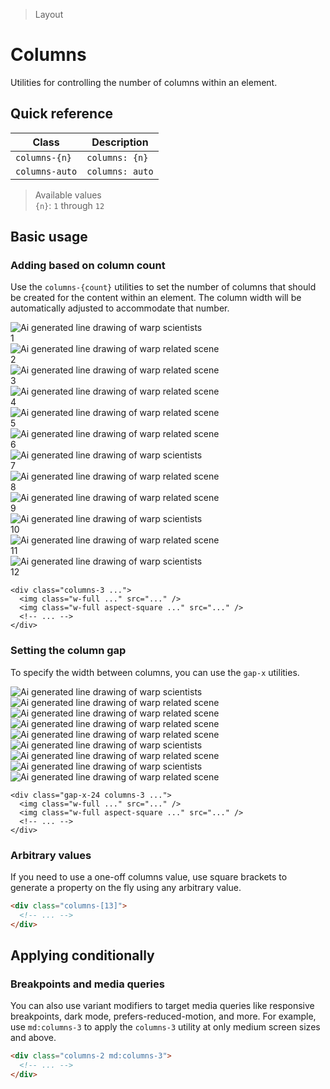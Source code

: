> Layout

# Columns

Utilities for controlling the number of columns within an element.

## Quick reference

| Class           | Description     |
|-----------------|-----------------|
| `columns-{n}`   | `columns: {n}`  |
| `columns-auto`  | `columns: auto` |

> Available values <br />
> `{n}`: `1` through `12` <br />

## Basic usage

### Adding based on column count
Use the `columns-{count}` utilities to set the number of columns that should be created for the content within an element.
The column width will be automatically adjusted to accommodate that number.

<example-container>
  <div class="columns-3 gap-x-24">
    <div class="ex-bg--striped ex-bg--fuchsia">
      <div class="relative">
        <img class="w-full mb-24" src="/css/la09.jpg" alt="Ai generated line drawing of warp scientists" />
        <div class="ex-pic-no">1</div>
      </div>
      <div class="relative">
        <div class="aspect-1/1 mb-24">
          <img class="w-full object-cover" src="/css/la01.jpg" alt="Ai generated line drawing of warp related scene">
        </div>
        <div class="ex-pic-no">2</div>
      </div>
      <div class="relative">
        <img class="w-full mb-24" src="/css/la02.jpg" alt="Ai generated line drawing of warp related scene">
        <div class="ex-pic-no">3</div>
      </div>
      <div class="relative">
        <img class="w-full mb-24" src="/css/la06.jpg" alt="Ai generated line drawing of warp related scene">
        <div class="ex-pic-no">4</div>
      </div>
      <div class="relative">
        <div class="aspect-1/1 mb-24">
          <img class="w-full object-cover" src="/css/la03.jpg" alt="Ai generated line drawing of warp related scene">
        </div>
        <div class="ex-pic-no">5</div>
      </div>
      <div class="relative">
        <img class="w-full mb-24" src="/css/la04.jpg" alt="Ai generated line drawing of warp related scene">
        <div class="ex-pic-no">6</div>
      </div>
      <div class="relative">
        <img class="w-full mb-24" src="/css/la11.jpg" alt="Ai generated line drawing of warp scientists">
        <div class="ex-pic-no">7</div>
      </div>
      <div class="relative">
        <img class="w-full mb-24" src="/css/la05.jpg" alt="Ai generated line drawing of warp related scene">
        <div class="ex-pic-no">8</div>
      </div>
      <div class="relative">
        <img class="w-full mb-24" src="/css/la07.jpg" alt="Ai generated line drawing of warp related scene">
        <div class="ex-pic-no">9</div>
      </div>
      <div class="relative">
        <img class="w-full mb-24" src="/css/la10.jpg" alt="Ai generated line drawing of warp scientists">
        <div class="ex-pic-no">10</div>
      </div>
      <div class="relative">
        <img class="w-full mb-24" src="/css/la08.jpg" alt="Ai generated line drawing of warp related scene">
        <div class="ex-pic-no">11</div>
      </div>
      <div class="relative">
        <div class="aspect-1/1 mb-24">
          <img class="w-full" src="/css/la12.jpg" alt="Ai generated line drawing of warp scientists">
        </div>
        <div class="ex-pic-no">12</div>
      </div>
    </div>
  </div>
</example-container>

```html{1}
<div class="columns-3 ...">
  <img class="w-full ..." src="..." />
  <img class="w-full aspect-square ..." src="..." />
  <!-- ... -->
</div>
```

### Setting the column gap
To specify the width between columns, you can use the `gap-x` utilities.

<example-container>
  <div class="columns-3 gap-x-24 ex-bg--striped ex-bg--fuchsia">
    <div class="bg-[--vp-c-bg-soft]">
      <img class="w-full mb-24" src="/css/la09.jpg" alt="Ai generated line drawing of warp scientists">
      <div class="aspect-square object-cover mb-24">
        <img class="w-full" src="/css/la01.jpg" alt="Ai generated line drawing of warp related scene">
      </div>
      <img class="w-full" src="/css/la02.jpg" alt="Ai generated line drawing of warp related scene">
    </div>
    <div class="bg-[--vp-c-bg-soft]">
      <div class="aspect-square object-cover mb-24">
        <img class="w-full" src="/css/la03.jpg" alt="Ai generated line drawing of warp related scene"></div>
      <img class="w-full mb-24" src="/css/la04.jpg" alt="Ai generated line drawing of warp related scene">
      <img class="w-full" src="/css/la11.jpg" alt="Ai generated line drawing of warp scientists">
    </div>
    <div class="bg-[--vp-c-bg-soft]">
      <img class="w-full mb-24" src="/css/la07.jpg" alt="Ai generated line drawing of warp related scene">
      <img class="w-full mb-24" src="/css/la10.jpg" alt="Ai generated line drawing of warp scientists">
      <div class="aspect-square object-cover">
        <img class="w-full" src="/css/la08.jpg" alt="Ai generated line drawing of warp related scene">
      </div>
    </div>
  </div>
</example-container>

```html{1}
<div class="gap-x-24 columns-3 ...">
  <img class="w-full ..." src="..." />
  <img class="w-full aspect-square ..." src="..." />
  <!-- ... -->
</div>
```

### Arbitrary values
If you need to use a one-off columns value, use square brackets to generate a property on the fly using any arbitrary value.

```html
<div class="columns-[13]">
  <!-- ... -->
</div>
```

## Applying conditionally

### Breakpoints and media queries
You can also use variant modifiers to target media queries like responsive breakpoints, dark mode, prefers-reduced-motion, and more.
For example, use `md:columns-3` to apply the `columns-3` utility at only medium screen sizes and above.

```html
<div class="columns-2 md:columns-3">
  <!-- ... -->
</div>
```
